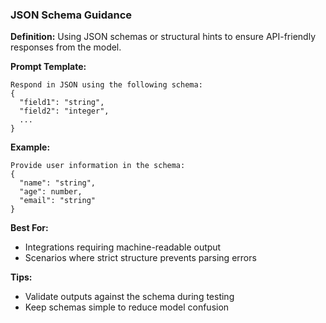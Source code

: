 ### JSON Schema Guidance

**Definition:** Using JSON schemas or structural hints to ensure API-friendly responses from the model.

**Prompt Template:**
```
Respond in JSON using the following schema:
{
  "field1": "string",
  "field2": "integer",
  ...
}
```

**Example:**
```
Provide user information in the schema:
{
  "name": "string",
  "age": number,
  "email": "string"
}
```

**Best For:**
- Integrations requiring machine-readable output
- Scenarios where strict structure prevents parsing errors

**Tips:**
- Validate outputs against the schema during testing
- Keep schemas simple to reduce model confusion

